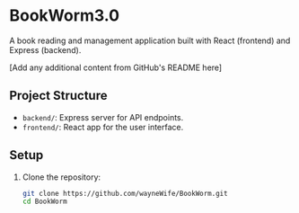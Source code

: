 # BookWorm3.0

A book reading and management application built with React (frontend) and Express (backend).

[Add any additional content from GitHub's README here]

## Project Structure
- `backend/`: Express server for API endpoints.
- `frontend/`: React app for the user interface.

## Setup
1. Clone the repository:
   ```bash
   git clone https://github.com/wayneWife/BookWorm.git
   cd BookWorm